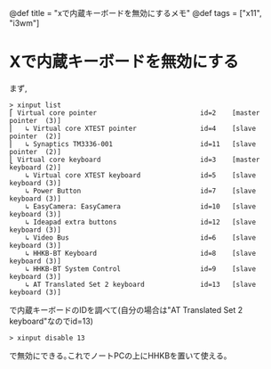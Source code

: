 @def title = "xで内蔵キーボードを無効にするメモ"
@def tags = ["x11", "i3wm"]

Xで内蔵キーボードを無効にする
=============================

まず,
```
> xinput list
⎡ Virtual core pointer                          id=2    [master pointer  (3)]
⎜   ↳ Virtual core XTEST pointer                id=4    [slave  pointer  (2)]
⎜   ↳ Synaptics TM3336-001                      id=11   [slave  pointer  (2)]
⎣ Virtual core keyboard                         id=3    [master keyboard (2)]
    ↳ Virtual core XTEST keyboard               id=5    [slave  keyboard (3)]
    ↳ Power Button                              id=7    [slave  keyboard (3)]
    ↳ EasyCamera: EasyCamera                    id=10   [slave  keyboard (3)]
    ↳ Ideapad extra buttons                     id=12   [slave  keyboard (3)]
    ↳ Video Bus                                 id=6    [slave  keyboard (3)]
    ↳ HHKB-BT Keyboard                          id=8    [slave  keyboard (3)]
    ↳ HHKB-BT System Control                    id=9    [slave  keyboard (3)]
    ↳ AT Translated Set 2 keyboard              id=13   [slave  keyboard (3)]

```
で内蔵キーボードのIDを調べて(自分の場合は"AT Translated Set 2 keyboard"なのでid=13)
```
> xinput disable 13
```
で無効にできる｡これでノートPCの上にHHKBを置いて使える｡

